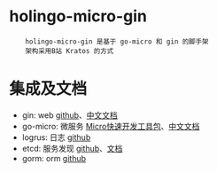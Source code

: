 # holingo-micro-gin
```text
    holingo-micro-gin 是基于 go-micro 和 gin 的脚手架
    架构采用B站 Kratos 的方式
```

# 集成及文档
- gin: web [github](https://github.com/gin-gonic/gin)、[中文文档](https://gin-gonic.com/zh-cn/docs/)
- go-micro: 微服务 [Micro快速开发工具包](https://github.com/micro-in-cn/starter-kit)、[中文文档](https://micro.mu/docs/cn)
- logrus: 日志 [github](https://github.com/sirupsen/logrus)
- etcd: 服务发现 [github](https://gihtub.com/etcd-io/etcd)、[文档](https://etcd.io/docs)
- gorm: orm [github](https://github.com/jinzhu/gorm)